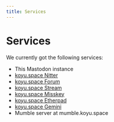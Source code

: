 ```yaml
---
title: Services
---
```


# Services

We currently got the following services:

* This Mastodon instance
* [koyu.space Nitter](https://nitter.koyu.space)
* [koyu.space Forum](https://forum.koyu.space)
* [koyu.space Stream](https://stream.koyu.space)
* [koyu.space Misskey](https://misskey.koyu.space)
* [koyu.space Etherpad](https://etherpad.koyu.space)
* [koyu.space Gemini](gemini://koyu.space)
* Mumble server at mumble.koyu.space
